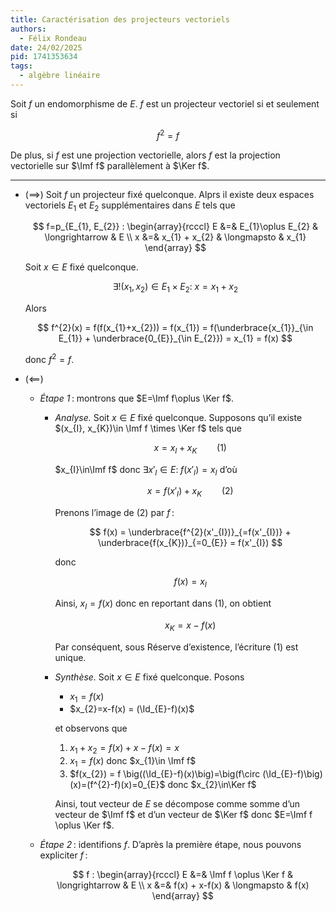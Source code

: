 ```yaml
---
title: Caractérisation des projecteurs vectoriels
authors:
  - Félix Rondeau
date: 24/02/2025
pid: 1741353634
tags:
  - algèbre linéaire
---
```


Soit $f$ un endomorphisme de $E$. $f$ est un projecteur vectoriel si et seulement si

$$
    f^{2}=f
$$

De plus, si $f$ est une projection vectorielle, alors $f$ est la projection vectorielle sur $\Imf f$ parallèlement à $\Ker f$.

---

- $(\implies )$ Soit $f$ un projecteur fixé quelconque. Alprs il existe deux espaces vectoriels $E_{1}$ et $E_{2}$ supplémentaires dans $E$ tels que

  $$
      f=p_{E_{1}, E_{2}} : \begin{array}{rcccl}
          E &=& E_{1}\oplus E_{2} & \longrightarrow & E \\
          x &=& x_{1} + x_{2} & \longmapsto & x_{1}
      \end{array}
  $$

  Soit $x\in E$ fixé quelconque.

  $$
      \exists !(x_{1}, x_{2})\in E_{1} \times E_{2} : \; x=x_{1}+x_{2}
  $$

  Alors

  $$
      f^{2}(x) = f(f(x_{1}+x_{2})) = f(x_{1}) = f(\underbrace{x_{1}}_{\in E_{1}} + \underbrace{0_{E}}_{\in E_{2}}) = x_{1} = f(x)
  $$

  donc $f^{2}=f$.

- $(\impliedby)$

  - *Étape 1* : montrons que $E=\Imf f\oplus \Ker f$.

    - _Analyse._ Soit $x\in E$ fixé quelconque. Supposons qu’il existe $(x_{I}, x_{K})\in \Imf f \times \Ker f$ tels que

      $$
          x=x_{I}+x_{K} \qquad (1)
      $$

      $x_{I}\in\Imf f$ donc $\exists x'_{I}\in E: \; f(x'_{I})=x_{I}$ d’où

      $$
          x=f(x'_{I})+x_{K} \qquad (2)
      $$

      Prenons l’image de $(2)$ par $f$ :

      $$
          f(x) = \underbrace{f^{2}(x'_{I})}_{=f(x'_{I})} + \underbrace{f(x_{K})}_{=0_{E}} = f(x'_{I})
      $$

      donc

      $$
          f(x) = x_{I}
      $$

      Ainsi, $x_{I} = f(x)$ donc en reportant dans $(1)$, on obtient

      $$
          x_{K} = x-f(x)
      $$

      Par conséquent, sous Réserve d’existence, l’écriture $(1)$ est unique.

    - _Synthèse._ Soit $x\in E$ fixé quelconque. Posons

      - $x_{1}=f(x)$
      - $x_{2}=x-f(x) = (\Id_{E}-f)(x)$

      et observons que

      1. $x_{1} + x_{2} = f(x) + x - f(x) = x$
      2. $x_{1} = f(x)$ donc $x_{1}\in \Imf f$
      3. $f(x_{2}) = f \big((\Id_{E}-f)(x)\big)=\big(f\circ (\Id_{E}-f)\big)(x)=(f^{2}-f)(x)=0_{E}$ donc $x_{2}\in\Ker f$

      Ainsi, tout vecteur de $E$ se décompose comme somme d’un vecteur de $\Imf f$ et d’un vecteur de $\Ker f$ donc $E=\Imf f \oplus \Ker f$.

  - *Étape 2* : identifions $f$.
    D’après la première étape, nous pouvons expliciter $f$ :

    $$
      f : \begin{array}{rcccl}
          E &=& \Imf f \oplus \Ker f & \longrightarrow & E \\
          x &=& f(x) + x-f(x) & \longmapsto & f(x)
      \end{array}
    $$
